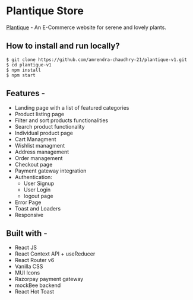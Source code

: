 # Plantique Store

[Plantique](https://plantique-v1.netlify.app/) - An E-Commerce website for serene and lovely plants.


## How to install and run locally?

```
$ git clone https://github.com/amrendra-chaudhry-21/plantique-v1.git
$ cd plantique-v1
$ npm install
$ npm start
```

## Features -

- Landing page with a list of featured categories
- Product listing page
- Filter and sort products functionalities
- Search product functionality
- Individual product page
- Cart Managment
- Wishlist managment
- Address management
- Order management
- Checkout page
- Payment gateway integration
- Authentication:
  - User Signup
  - User Login
  - logout page
- Error Page
- Toast and Loaders
- Responsive

## Built with -

- React JS
- React Context API + useReducer
- React Router v6
- Vanilla CSS
- MUI Icons
- Razorpay payment gateway
- mockBee backend
- React Hot Toast
